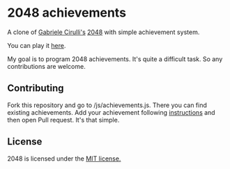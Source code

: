 # 2048 achievements
A clone of [Gabriele Cirulli's](http://github.com/gabrielecirulli/) [2048](http://gabrielecirulli.github.io/2048/) with simple achievement system.

You can play it [here](http://facelesstheone.github.io/2048).

My goal is to program 2048 achievements. It's quite a difficult task. So any contributions are welcome.

## Contributing
Fork this repository and go to /js/achievements.js. There you can find existing achievements. Add your achievement following [instructions](https://github.com/FacelessTheOne/2048/blob/gh-pages/ACHIEVEMENTS.md) and then open Pull request. It's that simple.

## License
2048 is licensed under the [MIT license.](https://github.com/gabrielecirulli/2048/blob/master/LICENSE.txt)
